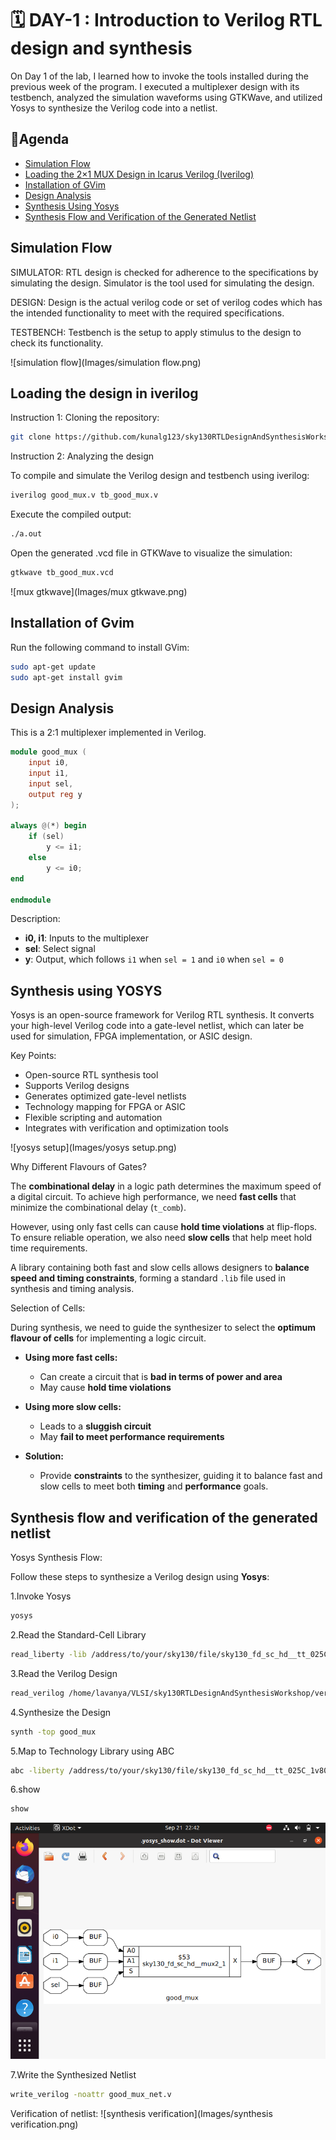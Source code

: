 
# 🗓️ DAY-1 : Introduction to Verilog RTL design and synthesis

On Day 1 of the lab, I learned how to invoke the tools installed during the previous week of the program. I executed a multiplexer design with its testbench, analyzed the simulation waveforms using GTKWave, and utilized Yosys to synthesize the Verilog code into a netlist.




## 📝Agenda

- [Simulation Flow](#simulation-flow)  
- [Loading the 2×1 MUX Design in Icarus Verilog (Iverilog)](#loading-the-2x1-mux-design-in-icarus-verilog-iverilog)  
- [Installation of GVim](#installing-gvim)  
- [Design Analysis](#design-analysis)  
- [Synthesis Using Yosys](#synthesis-using-yosys)  
- [Synthesis Flow and Verification of the Generated Netlist](#synthesis-flow-and-verification-of-the-generated-netlist)



## Simulation Flow

SIMULATOR:
RTL design is checked for adherence to the specifications by simulating the design.
Simulator is the tool used for simulating the design.

DESIGN:
Design is the actual verilog code or set of verilog codes which has the intended functionality to meet with the required specifications.

TESTBENCH:
Testbench is the setup to apply stimulus to the design to check its functionality.

![simulation flow](Images/simulation flow.png)


## Loading the design in iverilog

Instruction 1: Cloning the repository:

```bash
git clone https://github.com/kunalg123/sky130RTLDesignAndSynthesisWorkshop.git
```
Instruction 2: Analyzing the design

To compile and simulate the Verilog design and testbench using iverilog:

```bash
iverilog good_mux.v tb_good_mux.v
```

Execute the compiled output:

```bash 
./a.out 
```

Open the generated .vcd file in GTKWave to visualize the simulation:

```bash 
gtkwave tb_good_mux.vcd
```

![mux gtkwave](Images/mux gtkwave.png)
## Installation of Gvim

Run the following command to install GVim:
```bash
sudo apt-get update
sudo apt-get install gvim
```
## Design Analysis

This is a 2:1 multiplexer implemented in Verilog.

```verilog
module good_mux (
    input i0, 
    input i1, 
    input sel, 
    output reg y
);

always @(*) begin
    if (sel)
        y <= i1;
    else 
        y <= i0;
end

endmodule
```
 Description:

- **i0, i1**: Inputs to the multiplexer  
- **sel**: Select signal  
- **y**: Output, which follows `i1` when `sel = 1` and `i0` when `sel = 0`

## Synthesis using YOSYS

Yosys is an open-source framework for Verilog RTL synthesis. It converts your high-level Verilog code into a gate-level netlist, which can later be used for simulation, FPGA implementation, or ASIC design.

Key Points:

- Open-source RTL synthesis tool  
- Supports Verilog designs  
- Generates optimized gate-level netlists  
- Technology mapping for FPGA or ASIC  
- Flexible scripting and automation  
- Integrates with verification and optimization tools  

![yosys setup](Images/yosys setup.png)

 Why Different Flavours of Gates?

The **combinational delay** in a logic path determines the maximum speed of a digital circuit. To achieve high performance, we need **fast cells** that minimize the combinational delay (`t_comb`).  

However, using only fast cells can cause **hold time violations** at flip-flops. To ensure reliable operation, we also need **slow cells** that help meet hold time requirements.  

A library containing both fast and slow cells allows designers to **balance speed and timing constraints**, forming a standard `.lib` file used in synthesis and timing analysis.

Selection of Cells:

During synthesis, we need to guide the synthesizer to select the **optimum flavour of cells** for implementing a logic circuit.  

- **Using more fast cells:**  
  - Can create a circuit that is **bad in terms of power and area**  
  - May cause **hold time violations**  

- **Using more slow cells:**  
  - Leads to a **sluggish circuit**  
  - May **fail to meet performance requirements**  

- **Solution:**  
  - Provide **constraints** to the synthesizer, guiding it to balance fast and slow cells to meet both **timing** and **performance** goals.


## Synthesis flow and verification of the generated netlist

Yosys Synthesis Flow:

Follow these steps to synthesize a Verilog design using **Yosys**:

1.Invoke Yosys  
```bash
yosys
```

2.Read the Standard-Cell Library
```bash
read_liberty -lib /address/to/your/sky130/file/sky130_fd_sc_hd__tt_025C_1v80.lib
```

3.Read the Verilog Design
     
 ```bash
read_verilog /home/lavanya/VLSI/sky130RTLDesignAndSynthesisWorkshop/verilog_files/good_mux.v
```

4.Synthesize the Design
```bash
synth -top good_mux
```

5.Map to Technology Library using ABC
 ```bash
abc -liberty /address/to/your/sky130/file/sky130_fd_sc_hd__tt_025C_1v80.lib
```
6.show 
```bash
show
```
![netlist](Images/netlist.png)

7.Write the Synthesized Netlist
```bash
write_verilog -noattr good_mux_net.v
```
Verification of netlist:
![synthesis verification](Images/synthesis verification.png)
